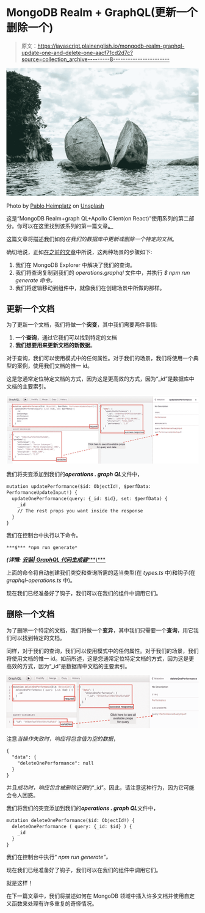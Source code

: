 # MongoDB Realm + GraphQL(更新一个删除一个)

> 原文：<https://javascript.plainenglish.io/mongodb-realm-graphql-update-one-and-delete-one-aacf71cd2d7c?source=collection_archive---------8----------------------->

![](img/04d35a01423a9546b071d6ba7d605475.png)

Photo by [Pablo Heimplatz](https://unsplash.com/@pabloheimplatz?utm_source=unsplash&utm_medium=referral&utm_content=creditCopyText) on [Unsplash](https://unsplash.com/s/photos/rock?utm_source=unsplash&utm_medium=referral&utm_content=creditCopyText)

这是“MongoDB Realm+graph QL+Apollo Client(on React)”使用系列的第二部分。你可以在这里找到该系列的第一篇文章[。](https://mathiou.medium.com/how-to-use-mongodb-atlas-graphql-from-a-react-web-app-insert-one-and-search-360cc15cb6fa)

这篇文章将描述我们如何*在我们的数据库中更新或删除一个特定的文档*。

确切地说，正如[在之前的文章](https://mathiou.medium.com/how-to-use-mongodb-atlas-graphql-from-a-react-web-app-insert-one-and-search-360cc15cb6fa)中所说，这两种场景的步骤如下:

1.  我们在 MongoDB Explorer 中解决了我们的查询。
2.  我们将查询复制到我们的 *operations.graphql* 文件中，并执行 *$ npm run generate 命令。*
3.  我们将逻辑移动到组件中，就像我们在创建场景中所做的那样。

## 更新一个文档

为了更新一个文档，我们将做一个**突变**，其中我们需要两件事情:

1.  一个**查询**，通过它我们可以找到特定的文档
2.  **我们想要用来更新文档的新数据**。

对于查询，我们可以使用模式中的任何属性。对于我们的场景，我们将使用一个典型的案例，使用我们文档的惟一 id。

这是您通常定位特定文档的方式，因为这是更高效的方式，因为“_id”是数据库中文档的主要索引。

![](img/72df5dbccc180f9392150d23a789670e.png)

我们将突变添加到我们的***operations . graph QL***文件中，

```
mutation updatePerformance($id: ObjectId!, $perfData: PerformanceUpdateInput!) {
  updateOnePerformance(query: {_id: $id}, set: $perfData) {
    _id
    // The rest props you want inside the response
  }
}
```

我们在控制台中执行以下命令。

```
***$*** *npm run generate*
```

***(详情:*** [***安装| GraphQL 代码生成器******)***](https://graphql-code-generator.com/docs/getting-started/installation)

上面的命令将自动创建我们突变和查询所需的适当类型(在 *types.ts* 中)和钩子(在 *graphql-operations.ts* 中)。

现在我们已经准备好了钩子，我们可以在我们的组件中调用它们。

## 删除一个文档

为了删除一个特定的文档，我们将做一个**变异**，其中我们只需要一个**查询**，用它我们可以找到特定的文档。

同样，对于我们的查询，我们可以使用模式中的任何属性。对于我们的场景，我们将使用文档的惟一 id。如前所述，这是您通常定位特定文档的方式，因为这是更高效的方式，因为“_id”是数据库中文档的主要索引。

![](img/7655c3b9e5d715b91ba97ba635558092.png)

注意*当操作失败时，响应将包含值为空的数据*，

```
{
  "data": {
    "deleteOnePerformance": null
  }
}
```

并且*成功时，响应包含被删除记录*的“_id”。因此，请注意这种行为，因为它可能会令人困惑。

我们将我们的突变添加到我们的***operations . graph QL***文件中，

```
mutation deleteOnePerformance($id: ObjectId!) {
  deleteOnePerformance ( query: {_id: $id} ) {
    _id
  }
}
```

我们在控制台中执行“ *npm run generate”。*

现在我们已经准备好了钩子，我们可以在我们的组件中调用它们。

就是这样！

在下一篇文章中，我们将描述如何在 MongoDB 领域中插入许多文档并使用自定义函数来处理有许多重复的奇怪情况。